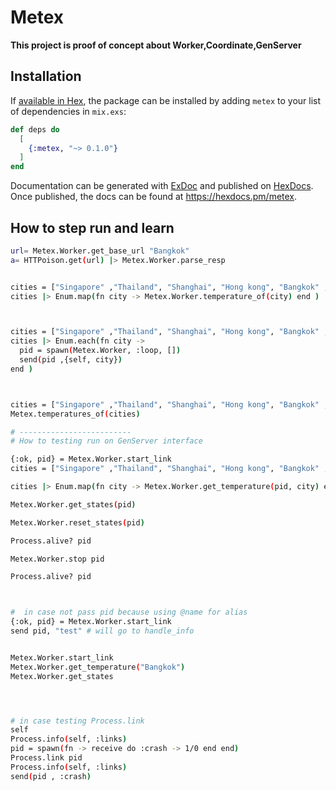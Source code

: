 # Metex

**This project is proof of concept about Worker,Coordinate,GenServer**

## Installation

If [available in Hex](https://hex.pm/docs/publish), the package can be installed
by adding `metex` to your list of dependencies in `mix.exs`:

```elixir
def deps do
  [
    {:metex, "~> 0.1.0"}
  ]
end
```

Documentation can be generated with [ExDoc](https://github.com/elixir-lang/ex_doc)
and published on [HexDocs](https://hexdocs.pm). Once published, the docs can
be found at <https://hexdocs.pm/metex>.

## How to step run and learn

```sh
url= Metex.Worker.get_base_url "Bangkok"
a= HTTPoison.get(url) |> Metex.Worker.parse_resp


cities = ["Singapore" ,"Thailand", "Shanghai", "Hong kong", "Bangkok" , "Phuket"]
cities |> Enum.map(fn city -> Metex.Worker.temperature_of(city) end )



cities = ["Singapore" ,"Thailand", "Shanghai", "Hong kong", "Bangkok" , "Phuket"]
cities |> Enum.each(fn city ->
  pid = spawn(Metex.Worker, :loop, [])
  send(pid ,{self, city})
end )



cities = ["Singapore" ,"Thailand", "Shanghai", "Hong kong", "Bangkok" , "Phuket", "test"]
Metex.temperatures_of(cities)

# -------------------------
# How to testing run on GenServer interface

{:ok, pid} = Metex.Worker.start_link
cities = ["Singapore" ,"Thailand", "Shanghai", "Hong kong", "Bangkok" , "Phuket", "test"]

cities |> Enum.map(fn city -> Metex.Worker.get_temperature(pid, city) end )

Metex.Worker.get_states(pid)

Metex.Worker.reset_states(pid)

Process.alive? pid

Metex.Worker.stop pid

Process.alive? pid



#  in case not pass pid because using @name for alias
{:ok, pid} = Metex.Worker.start_link
send pid, "test" # will go to handle_info


Metex.Worker.start_link
Metex.Worker.get_temperature("Bangkok")
Metex.Worker.get_states




# in case testing Process.link
self
Process.info(self, :links)
pid = spawn(fn -> receive do :crash -> 1/0 end end)
Process.link pid
Process.info(self, :links)
send(pid , :crash)


```

